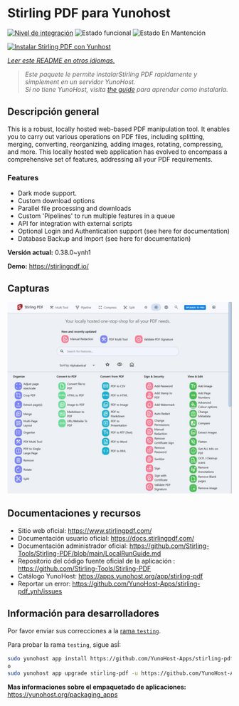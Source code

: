 <!--
Este archivo README esta generado automaticamente<https://github.com/YunoHost/apps/tree/master/tools/readme_generator>
No se debe editar a mano.
-->

# Stirling PDF para Yunohost

[![Nivel de integración](https://apps.yunohost.org/badge/integration/stirling-pdf)](https://ci-apps.yunohost.org/ci/apps/stirling-pdf/)
![Estado funcional](https://apps.yunohost.org/badge/state/stirling-pdf)
![Estado En Mantención](https://apps.yunohost.org/badge/maintained/stirling-pdf)

[![Instalar Stirling PDF con Yunhost](https://install-app.yunohost.org/install-with-yunohost.svg)](https://install-app.yunohost.org/?app=stirling-pdf)

*[Leer este README en otros idiomas.](./ALL_README.md)*

> *Este paquete le permite instalarStirling PDF rapidamente y simplement en un servidor YunoHost.*  
> *Si no tiene YunoHost, visita [the guide](https://yunohost.org/install) para aprender como instalarla.*

## Descripción general

This is a robust, locally hosted web-based PDF manipulation tool. It enables you to carry out various operations on PDF files, including splitting, merging, converting, reorganizing, adding images, rotating, compressing, and more. This locally hosted web application has evolved to encompass a comprehensive set of features, addressing all your PDF requirements.

### Features

- Dark mode support.
- Custom download options
- Parallel file processing and downloads
- Custom 'Pipelines' to run multiple features in a queue
- API for integration with external scripts
- Optional Login and Authentication support (see here for documentation)
- Database Backup and Import (see here for documentation)


**Versión actual:** 0.38.0~ynh1

**Demo:** <https://stirlingpdf.io/>

## Capturas

![Captura de Stirling PDF](./doc/screenshots/screenshot.jpg)

## Documentaciones y recursos

- Sitio web oficial: <https://www.stirlingpdf.com/>
- Documentación usuario oficial: <https://docs.stirlingpdf.com/>
- Documentación administrador oficial: <https://github.com/Stirling-Tools/Stirling-PDF/blob/main/LocalRunGuide.md>
- Repositorio del código fuente oficial de la aplicación : <https://github.com/Stirling-Tools/Stirling-PDF>
- Catálogo YunoHost: <https://apps.yunohost.org/app/stirling-pdf>
- Reportar un error: <https://github.com/YunoHost-Apps/stirling-pdf_ynh/issues>

## Información para desarrolladores

Por favor enviar sus correcciones a la [rama `testing`](https://github.com/YunoHost-Apps/stirling-pdf_ynh/tree/testing).

Para probar la rama `testing`, sigue asÍ:

```bash
sudo yunohost app install https://github.com/YunoHost-Apps/stirling-pdf_ynh/tree/testing --debug
o
sudo yunohost app upgrade stirling-pdf -u https://github.com/YunoHost-Apps/stirling-pdf_ynh/tree/testing --debug
```

**Mas informaciones sobre el empaquetado de aplicaciones:** <https://yunohost.org/packaging_apps>
